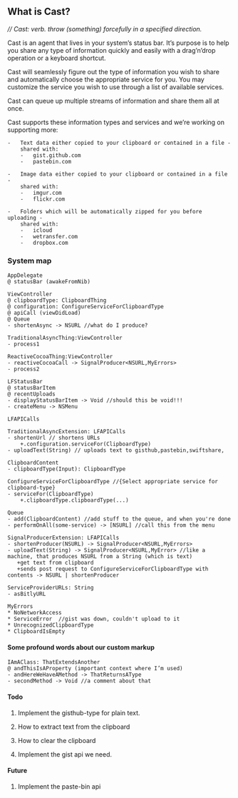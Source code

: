 What is Cast?
-------------

*// Cast: verb. throw (something) forcefully in a specified direction.*

Cast is an agent that lives in your system’s status bar. It’s purpose is to help
you share any type of information quickly and easily with a drag’n’drop
operation or a keyboard shortcut.

Cast will seamlessly figure out the type of information you wish to share and
automatically choose the appropriate service for you. You may customize the
service you wish to use through a list of available services.

Cast can queue up multiple streams of information and share them all at once.

Cast supports these information types and services and we’re working on
supporting more:

    -   Text data either copied to your clipboard or contained in a file -
        shared with:
        -   gist.github.com
        -   pastebin.com

    -   Image data either copied to your clipboard or contained in a file -
        shared with:
        -   imgur.com
        -   flickr.com

    -   Folders which will be automatically zipped for you before uploading -
        shared with:
        -   icloud
        -   wetransfer.com
        -   dropbox.com

### System map

~~~~~~~~~~~~~~~~~~~~~~~~~~~~~~~~~~~~~~~~~~~~~~~~~~~~~~~~~~~~~~~~~~~~~~~~~~~~~~~~
AppDelegate
@ statusBar (awakeFromNib)

ViewController
@ clipboardType: ClipboardThing
@ configuration: ConfigureServiceForClipboardType
@ apiCall (viewDidLoad)
@ Queue
- shortenAsync -> NSURL //what do I produce?

TraditionalAsyncThing:ViewController
- process1

ReactiveCocoaThing:ViewController
- reactiveCocoaCall -> SignalProducer<NSURL,MyErrors>
- process2

LFStatusBar
@ statusBarItem
@ recentUploads
- displayStatusBarItem -> Void //should this be void!!!
- createMenu -> NSMenu

LFAPICalls

TraditionalAsyncExtension: LFAPICalls
- shortenUrl // shortens URLs
    +.configuration.serviceFor(ClipboardType)
- uploadText(String) // uploads text to gisthub,pastebin,swiftshare,

ClipboardContent
- clipboardType(Input): ClipboardType

ConfigureServiceForClipboardType //{Select appropriate service for clipboard-type}
- serviceFor(ClipboardType)
    +.clipboardType.clipboardType(...)

Queue
- add(ClipboardContent) //add stuff to the queue, and when you're done 
- performOnAll(some-service) -> [NSURL] //call this from the menu

SignalProducerExtension: LFAPICalls
- shortenProducer(NSURL) -> SignalProducer<NSURL,MyErrors>
- uploadText(String) -> SignalProducer<NSURL,MyError> //like a machine, that produces NSURL from a String (which is text)
   +get text from clipboard
   +sends post request to ConfigureServiceForClipboardType with contents -> NSURL | shortenProducer

ServiceProviderURLs: String
- asBitlyURL

MyErrors
* NoNetworkAccess
* ServiceError  //gist was down, couldn't upload to it
* UnrecognizedClipboardType
* ClipboardIsEmpty
~~~~~~~~~~~~~~~~~~~~~~~~~~~~~~~~~~~~~~~~~~~~~~~~~~~~~~~~~~~~~~~~~~~~~~~~~~~~~~~~

#### Some profound words about our custom markup

~~~~~~~~~~~~~~~~~~~~~~~~~~~~~~~~~~~~~~~~~~~~~~~~~~~~~~~~~~~~~~~~~~~~~~~~~~~~~~~~
IAmAClass: ThatExtendsAnother
@ andThisIsAProperty (important context where I’m used)
- andHereWeHaveAMethod -> ThatReturnsAType
- secondMethod -> Void //a comment about that
~~~~~~~~~~~~~~~~~~~~~~~~~~~~~~~~~~~~~~~~~~~~~~~~~~~~~~~~~~~~~~~~~~~~~~~~~~~~~~~~

#### Todo

1.  Implement the gisthub-type for plain text.

2.  How to extract text from the clipboard

3.  How to clear the clipboard

4.  Implement the gist api we need.

#### Future

1.  Implement the paste-bin api
